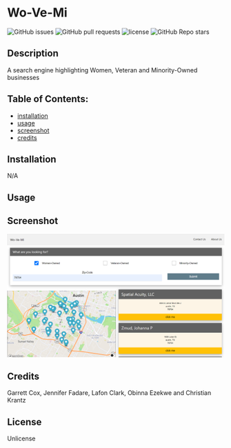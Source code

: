 
# Wo-Ve-Mi

![GitHub issues](https://img.shields.io/github/issues/CaseyDeriso/Wo-Ve-Mi) ![GitHub pull requests](https://img.shields.io/github/issues-pr/CaseyDeriso/Wo-Ve-Mi) ![license](https://img.shields.io/github/license/CaseyDeriso/Wo-Ve-Mi) ![GitHub Repo stars](https://img.shields.io/github/stars/CaseyDeriso/Wo-Ve-Mi?style=social)

## Description

A search engine highlighting Women, Veteran and Minority-Owned businesses

## Table of Contents:
* [installation](#installation)
* [usage](#usage)
* [screenshot](#screenshot)
* [credits](#credits)


## Installation 

N/A

## Usage 

 

## Screenshot
![Screenshot of Application](./Assets/images/screenshot.png)
      

## Credits

Garrett Cox, Jennifer Fadare, Lafon Clark, Obinna Ezekwe and Christian Krantz

## License 

Unlicense
